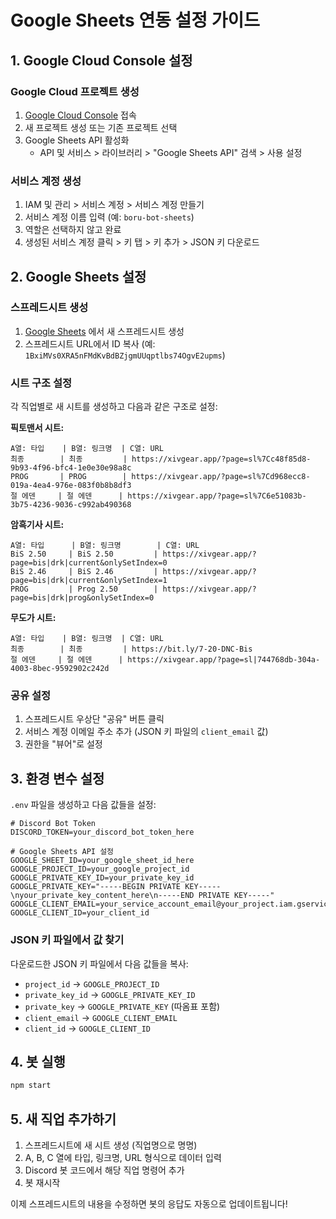 # Google Sheets 연동 설정 가이드

## 1. Google Cloud Console 설정

### Google Cloud 프로젝트 생성

1. [Google Cloud Console](https://console.cloud.google.com/) 접속
2. 새 프로젝트 생성 또는 기존 프로젝트 선택
3. Google Sheets API 활성화
   - API 및 서비스 > 라이브러리 > "Google Sheets API" 검색 > 사용 설정

### 서비스 계정 생성

1. IAM 및 관리 > 서비스 계정 > 서비스 계정 만들기
2. 서비스 계정 이름 입력 (예: `boru-bot-sheets`)
3. 역할은 선택하지 않고 완료
4. 생성된 서비스 계정 클릭 > 키 탭 > 키 추가 > JSON 키 다운로드

## 2. Google Sheets 설정

### 스프레드시트 생성

1. [Google Sheets](https://sheets.google.com) 에서 새 스프레드시트 생성
2. 스프레드시트 URL에서 ID 복사 (예: `1BxiMVs0XRA5nFMdKvBdBZjgmUUqptlbs74OgvE2upms`)

### 시트 구조 설정

각 직업별로 새 시트를 생성하고 다음과 같은 구조로 설정:

**픽토맨서 시트:**

```
A열: 타입    | B열: 링크명  | C열: URL
최종        | 최종         | https://xivgear.app/?page=sl%7Cc48f85d8-9b93-4f96-bfc4-1e0e30e98a8c
PROG       | PROG        | https://xivgear.app/?page=sl%7Cd968ecc8-019a-4ea4-976e-083f0b8b8df3
절 에덴     | 절 에덴      | https://xivgear.app/?page=sl%7C6e51083b-3b75-4236-9036-c992ab490368
```

**암흑기사 시트:**

```
A열: 타입      | B열: 링크명        | C열: URL
BiS 2.50     | BiS 2.50         | https://xivgear.app/?page=bis|drk|current&onlySetIndex=0
BiS 2.46     | BiS 2.46         | https://xivgear.app/?page=bis|drk|current&onlySetIndex=1
PROG         | Prog 2.50        | https://xivgear.app/?page=bis|drk|prog&onlySetIndex=0
```

**무도가 시트:**

```
A열: 타입    | B열: 링크명  | C열: URL
최종        | 최종         | https://bit.ly/7-20-DNC-Bis
절 에덴     | 절 에덴      | https://xivgear.app/?page=sl|744768db-304a-4003-8bec-9592902c242d
```

### 공유 설정

1. 스프레드시트 우상단 "공유" 버튼 클릭
2. 서비스 계정 이메일 주소 추가 (JSON 키 파일의 `client_email` 값)
3. 권한을 "뷰어"로 설정

## 3. 환경 변수 설정

`.env` 파일을 생성하고 다음 값들을 설정:

```env
# Discord Bot Token
DISCORD_TOKEN=your_discord_bot_token_here

# Google Sheets API 설정
GOOGLE_SHEET_ID=your_google_sheet_id_here
GOOGLE_PROJECT_ID=your_google_project_id
GOOGLE_PRIVATE_KEY_ID=your_private_key_id
GOOGLE_PRIVATE_KEY="-----BEGIN PRIVATE KEY-----\nyour_private_key_content_here\n-----END PRIVATE KEY-----"
GOOGLE_CLIENT_EMAIL=your_service_account_email@your_project.iam.gserviceaccount.com
GOOGLE_CLIENT_ID=your_client_id
```

### JSON 키 파일에서 값 찾기

다운로드한 JSON 키 파일에서 다음 값들을 복사:

- `project_id` → `GOOGLE_PROJECT_ID`
- `private_key_id` → `GOOGLE_PRIVATE_KEY_ID`
- `private_key` → `GOOGLE_PRIVATE_KEY` (따옴표 포함)
- `client_email` → `GOOGLE_CLIENT_EMAIL`
- `client_id` → `GOOGLE_CLIENT_ID`

## 4. 봇 실행

```bash
npm start
```

## 5. 새 직업 추가하기

1. 스프레드시트에 새 시트 생성 (직업명으로 명명)
2. A, B, C 열에 타입, 링크명, URL 형식으로 데이터 입력
3. Discord 봇 코드에서 해당 직업 명령어 추가
4. 봇 재시작

이제 스프레드시트의 내용을 수정하면 봇의 응답도 자동으로 업데이트됩니다!

